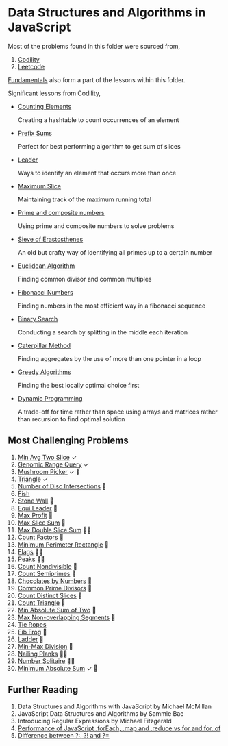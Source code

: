 # Data Structures and Algorithms in JavaScript

Most of the problems found in this folder were sourced from,

1. [Codility](https://app.codility.com/programmers/)
2. [Leetcode](https://leetcode.com/)

[Fundamentals](./structures/) also form a part of the lessons within this folder.

Significant lessons from Codility,

- [Counting Elements](./codility/counting/)

  Creating a hashtable to count occurrences of an element

- [Prefix Sums](./codility/prefix-sums/)
  
  Perfect for best performing algorithm to get sum of slices

- [Leader](./codility/leader/)

  Ways to identify an element that occurs more than once

- [Maximum Slice](./codility/maximum-slice/)

  Maintaining track of the maximum running total

- [Prime and composite numbers](./codility/prime/)

  Using prime and composite numbers to solve problems

- [Sieve of Erastosthenes](./codility/sieve/)

  An old but crafty way of identifying all primes up to a certain number

- [Euclidean Algorithm](./codility/euclidean/)

  Finding common divisor and common multiples

- [Fibonacci Numbers](./codility/fibonacci/)

  Finding numbers in the most efficient way in a fibonacci sequence

- [Binary Search](./codility/binary-search/)

  Conducting a search by splitting in the middle each iteration

- [Caterpillar Method](./codility/caterpillar/)

  Finding aggregates by the use of more than one pointer in a loop

- [Greedy Algorithms](./codility/greedy/)

  Finding the best locally optimal choice first

- [Dynamic Programming](./codility/dynamic/)

  A trade-off for time rather than space using arrays and matrices rather than recursion to find optimal solution

## Most Challenging Problems

1. [Min Avg Two Slice](./codility/prefix-sums#minimum-average-of-two-slices) &#x2713;
2. [Genomic Range Query](./codility/prefix-sums/GENOMIC.md) &#x2713;
3. [Mushroom Picker](./codility/prefix-sums#51-exercise) &#x2713; :thinking:
4. [Triangle](./codility/sorting/TRIANGLE.md) &#x2713;
5. [Number of Disc Intersections](./codility/sorting/DISCS.md) :thinking:
6. [Fish](./codility/stacks-queues/FISH.md)
7. [Stone Wall](./codility/stacks-queues/STONEWALL.md) :thinking:
8. [Equi Leader](./codility/leader/EQUILEADER.md) :thinking:
9. [Max Profit](./codility/maximum-slice/MAXPROFIT.md) :thinking:
10. [Max Slice Sum](./codility/maximum-slice/MAXSLICESUM.md) :thinking:
11. [Max Double Slice Sum](./codility/maximum-slice/MAXDOUBLESLICE.md) :face_in_clouds:
12. [Count Factors](./codility/prime/factor.js) :thinking:
13. [Minimum Perimeter Rectangle](./codility/prime/perimeter.js) :thinking:
14. [Flags](./codility/prime/flags.js) :face_in_clouds:
15. [Peaks](./codility/prime/peak.js) :face_in_clouds:
16. [Count Nondivisible](./codility/sieve/non-divisible.js) :thinking:
17. [Count Semiprimes](./codility/sieve/semi-primes.js) :thinking:
18. [Chocolates by Numbers](./codility/euclidean/chocolates.js) :thinking:
19. [Common Prime Divisors](./codility/euclidean/prime-divisors.js) :thinking:
20. [Count Distinct Slices](./codility/caterpillar/slices.js) :thinking:
21. [Count Triangle](./codility/caterpillar/triangle.js) :thinking:
22. [Min Absolute Sum of Two](./codility/caterpillar/two.js) :thinking:
23. [Max Non-overlapping Segments](./codility/greedy/segments.js) :thinking:
24. [Tie Ropes](./codility/greedy/ropes.js)
25. [Fib Frog](./codility/fibonacci/frog.js) :thinking:
26. [Ladder](./codility/fibonacci/ladder.js) :thinking:
27. [Min-Max Division](./codility/binary-search/min-max.js) :thinking:
28. [Nailing Planks](./codility/binary-search/nail.js) :face_in_clouds:
29. [Number Solitaire](./codility/dynamic/solitaire.js) :face_in_clouds:
30. [Minimum Absolute Sum](./codility/dynamic/MINABSSUM.md) &#x2713; :thinking:


## Further Reading

1. Data Structures and Algorithms with JavaScript by Michael McMillan
2. JavaScript Data Structures and Algorithms by Sammie Bae
3. Introducing Regular Expressions by Michael Fitzgerald
4. [Performance of JavaScript .forEach, .map and .reduce vs for and for..of](https://leanylabs.com/blog/js-forEach-map-reduce-vs-for-for_of/)
5. [Difference between ?:, ?! and ?=](https://stackoverflow.com/questions/10804732/difference-between-and)
